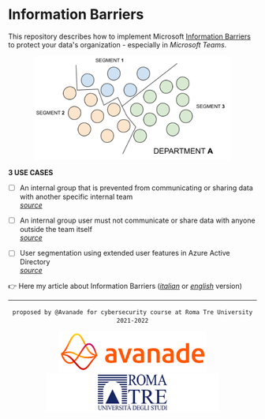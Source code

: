 # Information Barriers
This repository describes how to implement Microsoft [Information Barriers](https://docs.microsoft.com/en-us/microsoft-365/compliance/information-barriers) to protect your data's organization - especially in _Microsoft Teams_.

<div align="center">  
  <img src="https://github.com/mariocuomo/informationBarriers/blob/main/images/ib.png" width=400>
</div>

**3 USE CASES**
- [ ] An internal group that is prevented from communicating or sharing data with another specific internal team<br>
[_source_](https://github.com/mariocuomo/informationBarriers/tree/main/scripts/use%20case%201)
- [ ] An internal group user must not communicate or share data with anyone outside the team itself<br>
[_source_](https://github.com/mariocuomo/informationBarriers/tree/main/scripts/use%20case%202)
- [ ] User segmentation using extended user features in Azure Active Directory<br>
[_source_](https://github.com/mariocuomo/informationBarriers/tree/main/scripts/use%20case%203)


👉 Here my article about Information Barriers ([_italian_]() or [_english_]() version) 

---

<div align="center">
  
  `
  proposed by @Avanade for cybersecurity course at Roma Tre University 2021-2022
  `
  
  <img src="https://github.com/mariocuomo/informationBarriers/blob/main/images/avanade.png" width=300>
  <img src="https://github.com/mariocuomo/informationBarriers/blob/main/images/romatre.jpg" width=350>
</div>
